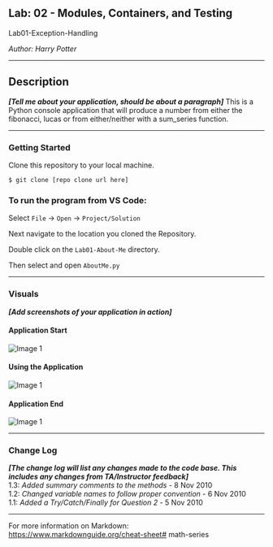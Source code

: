 ## Lab: 02 - Modules, Containers, and Testing

Lab01-Exception-Handling

*Author: Harry Potter*

----

## Description
***[Tell me about your application, should be about a paragraph]***
This is a Python console application that will produce a number from either the fibonacci, lucas or from either/neither with a sum_series function.

---

### Getting Started
Clone this repository to your local machine.

```
$ git clone [repo clone url here]
```

### To run the program from VS Code:
Select ```File``` -> ```Open``` -> ```Project/Solution```

Next navigate to the location you cloned the Repository.

Double click on the ```Lab01-About-Me``` directory.

Then select and open ```AboutMe.py```

---

### Visuals
***[Add screenshots of your application in action]***

#### Application Start
![Image 1](https://via.placeholder.com/750x500)
#### Using the Application
![Image 1](https://via.placeholder.com/750x500)
#### Application End
![Image 1](https://via.placeholder.com/750x500)

---

### Change Log
***[The change log will list any changes made to the code base. This includes any changes from TA/Instructor feedback]***  
1.3: *Added summary comments to the methods* - 8 Nov 2010  
1.2: *Changed variable names to follow proper convention* - 6 Nov 2010  
1.1: *Added a Try/Catch/Finally for Question 2* - 5 Nov 2010  


------------------------------
For more information on Markdown: https://www.markdownguide.org/cheat-sheet# math-series
